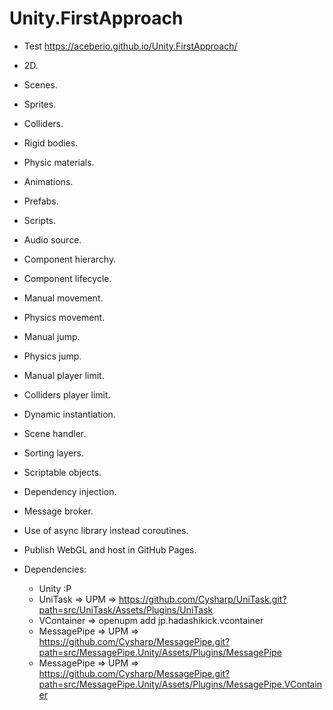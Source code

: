 # Unity.FirstApproach 
- Test https://aceberio.github.io/Unity.FirstApproach/
- 2D.
- Scenes.
- Sprites.
- Colliders.
- Rigid bodies.
- Physic materials.
- Animations.
- Prefabs.
- Scripts.
- Audio source.
- Component hierarchy.
- Component lifecycle.
- Manual movement.
- Physics movement.
- Manual jump.
- Physics jump.
- Manual player limit.
- Colliders player limit.
- Dynamic instantiation.
- Scene handler.
- Sorting layers.
- Scriptable objects.
- Dependency injection.
- Message broker.
- Use of async library instead coroutines.
- Publish WebGL and host in GitHub Pages.

- Dependencies:
    - Unity :P
    - UniTask => UPM => https://github.com/Cysharp/UniTask.git?path=src/UniTask/Assets/Plugins/UniTask
    - VContainer => openupm add jp.hadashikick.vcontainer
    - MessagePipe => UPM => https://github.com/Cysharp/MessagePipe.git?path=src/MessagePipe.Unity/Assets/Plugins/MessagePipe
    - MessagePipe => UPM => https://github.com/Cysharp/MessagePipe.git?path=src/MessagePipe.Unity/Assets/Plugins/MessagePipe.VContainer